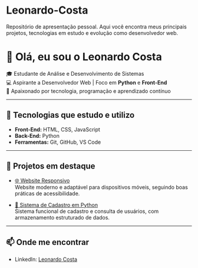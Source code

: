 # Leonardo-Costa
Repositório de apresentação pessoal. Aqui você encontra meus principais projetos, tecnologias em estudo e evolução como desenvolvedor web.
# 👋 Olá, eu sou o Leonardo Costa  

🎓 Estudante de Análise e Desenvolvimento de Sistemas  
💻 Aspirante a Desenvolvedor Web | Foco em **Python** e **Front-End**  
🚀 Apaixonado por tecnologia, programação e aprendizado contínuo  

---

## 🚀 Tecnologias que estudo e utilizo
- **Front-End:** HTML, CSS, JavaScript  
- **Back-End:** Python  
- **Ferramentas:** Git, GitHub, VS Code  

---

## 📌 Projetos em destaque
- [🌐 Website Responsivo](https://github.com/leocotsa/Website-Responsivo)  
  Website moderno e adaptável para dispositivos móveis, seguindo boas práticas de acessibilidade.  

- [📂 Sistema de Cadastro em Python](https://github.com/leocotsa/Sistema-de-Cadastro-em-Python/blob/main/README.md)  
  Sistema funcional de cadastro e consulta de usuários, com armazenamento estruturado de dados.  

---

## 📫 Onde me encontrar
- LinkedIn: [Leonardo Costa](www.linkedin.com/in/leonardo-costa-b99b55191)
